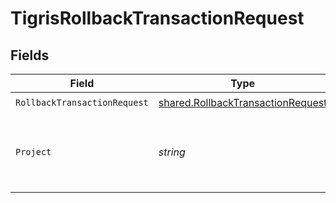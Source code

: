 # TigrisRollbackTransactionRequest


## Fields

| Field                                                                                  | Type                                                                                   | Required                                                                               | Description                                                                            |
| -------------------------------------------------------------------------------------- | -------------------------------------------------------------------------------------- | -------------------------------------------------------------------------------------- | -------------------------------------------------------------------------------------- |
| `RollbackTransactionRequest`                                                           | [shared.RollbackTransactionRequest](../../models/shared/rollbacktransactionrequest.md) | :heavy_check_mark:                                                                     | N/A                                                                                    |
| `Project`                                                                              | *string*                                                                               | :heavy_check_mark:                                                                     | Project name whose DB this transaction belongs to.                                     |